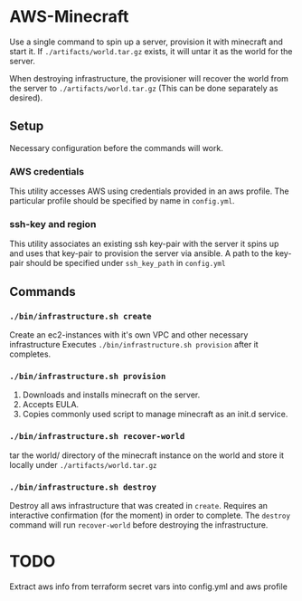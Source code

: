 # AWS-Minecraft
Use a single command to spin up a server, provision it with minecraft and start it.
If `./artifacts/world.tar.gz` exists, it will untar it as the world for the server.

When destroying infrastructure, the provisioner will recover the world from the
server to `./artifacts/world.tar.gz` (This can be done separately as desired).

## Setup
Necessary configuration before the commands will work.

### AWS credentials
This utility accesses AWS using credentials provided in an aws profile.  The
particular profile should be specified by name in `config.yml`.

### ssh-key and region
This utility associates an existing ssh key-pair with the server it spins up
and uses that key-pair to provision the server via ansible.  A path to the
key-pair should be specified under `ssh_key_path` in `config.yml`

## Commands

### `./bin/infrastructure.sh create`
Create an ec2-instances with it's own VPC and other necessary infrastructure
Executes `./bin/infrastructure.sh provision` after it completes.

### `./bin/infrastructure.sh provision`
1. Downloads and installs minecraft on the server.
2. Accepts EULA.
3. Copies commonly used script to manage minecraft as an init.d service.

### `./bin/infrastructure.sh recover-world`
tar the world/ directory of the minecraft instance on the world and store
it locally under `./artifacts/world.tar.gz`

### `./bin/infrastructure.sh destroy`
Destroy all aws infrastructure that was created in `create`. Requires an
interactive confirmation (for the moment) in order to complete.
The `destroy` command will run `recover-world` before destroying the
infrastructure.

# TODO
Extract aws info from terraform secret vars into config.yml and aws profile
